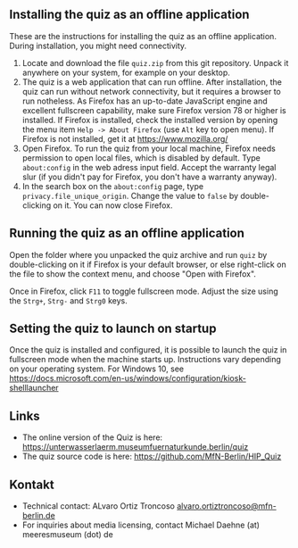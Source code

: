 ## Installing the quiz as an offline application
These are the instructions for installing the quiz as an offline application. During installation, you might need connectivity.

1. Locate and download the file `quiz.zip` from this git repository. Unpack it anywhere on your system, for example on your desktop.
2. The quiz is a web application that can run offline. After installation, the quiz can run without network connectivity, but it requires a browser to run notheless. As Firefox has an up-to-date JavaScript engine and excellent fullscreen capability, make sure Firefox version 78 or higher is installed. If Firefox is installed, check the installed version by opening the menu item `Help -> About Firefox` (use `Alt` key to open menu). If Firefox is not installed, get it at https://www.mozilla.org/
2. Open Firefox. To run the quiz from your local machine, Firefox needs permission to open local files, which is disabled by default. Type `about:config` in the web adress input field. Accept the warranty legal slur (if you didn't pay for Firefox, you don't have a warranty anyway).
3.  In the search box on the `about:config` page, type `privacy.file_unique_origin`. Change the value to `false` by double-clicking on it. You can now close Firefox.

## Running the quiz as an offline application
Open the folder where you unpacked the quiz archive and run `quiz` by double-clicking on it if Firefox is your default browser, or else right-click on the file to show the context menu, and choose "Open with Firefox".

Once in Firefox, click `F11` to toggle fullscreen mode. Adjust the size using the `Strg+`, `Strg-` and `Strg0` keys.

## Setting the quiz to launch on startup
Once the quiz is installed and configured, it is possible to launch the quiz in fullscreen mode when the machine starts up. Instructions vary depending on your operating system. For Windows 10, see https://docs.microsoft.com/en-us/windows/configuration/kiosk-shelllauncher

## Links
* The online version of the Quiz is here: https://unterwasserlaerm.museumfuernaturkunde.berlin/quiz
* The quiz source code is here: https://github.com/MfN-Berlin/HIP_Quiz

## Kontakt
* Technical contact: ALvaro Ortiz Troncoso alvaro.ortiztroncoso@mfn-berlin.de
* For inquiries about media licensing, contact Michael Daehne (at) meeresmuseum (dot) de